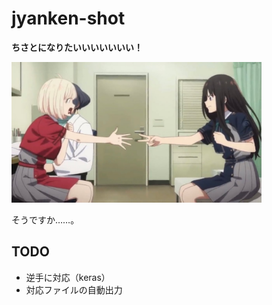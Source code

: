 # jyanken-shot

**ちさとになりたいいいいいいい！**

<img src="./asset/img1.jpg" width="400px">

そうですか……。

## TODO

- 逆手に対応（keras）
- 対応ファイルの自動出力

